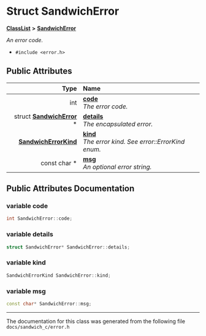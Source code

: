 

# Struct SandwichError



[**ClassList**](annotated.md) **>** [**SandwichError**](structSandwichError.md)



_An error code._ 

* `#include <error.h>`





















## Public Attributes

| Type | Name |
| ---: | :--- |
|  int | [**code**](#variable-code)  <br>_The error code._  |
|  struct [**SandwichError**](structSandwichError.md) \* | [**details**](#variable-details)  <br>_The encapsulated error._  |
|  [**SandwichErrorKind**](error__codes_8h.md#enum-sandwicherrorkind) | [**kind**](#variable-kind)  <br>_The error kind. See error::ErrorKind enum._  |
|  const char \* | [**msg**](#variable-msg)  <br>_An optional error string._  |












































## Public Attributes Documentation




### variable code 

```C++
int SandwichError::code;
```






### variable details 

```C++
struct SandwichError* SandwichError::details;
```






### variable kind 

```C++
SandwichErrorKind SandwichError::kind;
```






### variable msg 

```C++
const char* SandwichError::msg;
```




------------------------------
The documentation for this class was generated from the following file `docs/sandwich_c/error.h`


